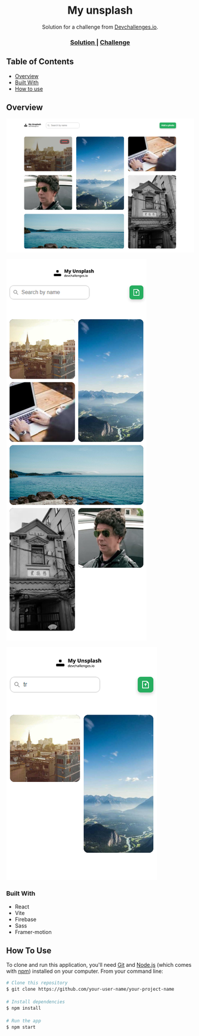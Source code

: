 <h1 align="center">My unsplash</h1>

<div align="center">
   Solution for a challenge from  <a href="http://devchallenges.io" target="_blank">Devchallenges.io</a>.
</div>

<div align="center">
  <h3>
    <a href="https://incredible-semifreddo-cfa586.netlify.app/">
      Solution
    </a>
    <span> | </span>
    <a href="https://devchallenges.io/challenges/rYyhwJAxMfES5jNQ9YsP">
      Challenge
    </a>
  </h3>
</div>

<!-- TABLE OF CONTENTS -->

## Table of Contents

- [Overview](#overview)
- [Built With](#built-with)
- [How to use](#how-to-use)

<!-- OVERVIEW -->

## Overview

![screenshot](/public/screencapture-myunsplash-desktop.png)

![screenshot](/public/screencapture-myunsplash-mobile.png)

![screenshot](/public/screencapture-myunsplash-mobile2.png)


### Built With

<!-- This section should list any major frameworks that you built your project using. Here are a few examples.-->

- React 
- Vite
- Firebase
- Sass
- Framer-motion


## How To Use

<!-- Example: -->

To clone and run this application, you'll need [Git](https://git-scm.com) and [Node.js](https://nodejs.org/en/download/) (which comes with [npm](http://npmjs.com)) installed on your computer. From your command line:

```bash
# Clone this repository
$ git clone https://github.com/your-user-name/your-project-name

# Install dependencies
$ npm install

# Run the app
$ npm start
```